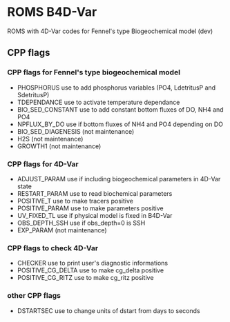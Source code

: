 # ROMS B4D-Var

ROMS with 4D-Var codes for Fennel's type Biogeochemical model (dev)

## CPP flags

### CPP flags for Fennel's type biogeochemical model

- PHOSPHORUS          use to add phosphorus variables (PO4, LdetritusP and SdetritusP)
- TDEPENDANCE         use to activate temperature dependance
- BIO_SED_CONSTANT    use to add constant bottom fluxes of DO, NH4 and PO4
- NPFLUX_BY_DO        use if bottom fluxes of NH4 and PO4 depending on DO
- BIO_SED_DIAGENESIS  (not maintenance)
- H2S                 (not maintenance)
- GROWTH1             (not maintenance)

### CPP flags for 4D-Var

- ADJUST_PARAM        use if including biogeochemical parameters in 4D-Var state
- RESTART_PARAM       use to read biochemical parameters
- POSITIVE_T          use to make tracers positive
- POSITIVE_PARAM      use to make parameters positive
- UV_FIXED_TL         use if physical model is fixed in B4D-Var
- OBS_DEPTH_SSH       use if obs_depth=0 is SSH
- EXP_PARAM           (not maintenance)

### CPP flags to check 4D-Var

- CHECKER             use to print user's diagnostic informations
- POSITIVE_CG_DELTA   use to make cg_delta positive
- POSITIVE_CG_RITZ    use to make cg_ritz positive

### other CPP flags

- DSTARTSEC           use to change units of dstart from days to seconds
